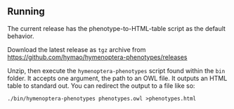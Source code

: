 ## Running 

The current release has the phenotype-to-HTML-table script as the default behavior.

Download the latest release as `tgz` archive from https://github.com/hymao/hymenoptera-phenotypes/releases

Unzip, then execute the `hymenoptera-phenotypes` script found within the `bin` folder. It accepts one argument, the path to an OWL file. It outputs an HTML table to standard out. You can redirect the output to a file like so:

`./bin/hymenoptera-phenotypes phenotypes.owl >phenotypes.html`
